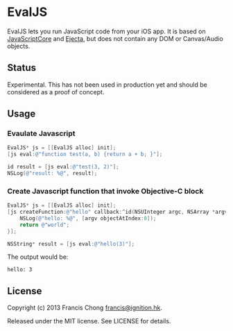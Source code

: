 # EvalJS

EvalJS lets you run JavaScript code from your iOS app. It is based on [JavaScriptCore](http://trac.webkit.org/wiki/JavaScriptCore) and [Ejecta](https://github.com/phoboslab/Ejecta), but does not contain any DOM or 
Canvas/Audio objects.

## Status

Experimental. This has not been used in production yet and should be considered as a proof of concept.

## Usage

### Evaulate Javascript

```objective-c
EvalJS* js = [[EvalJS alloc] init];
[js eval:@"function test(a, b) {return a + b; }"];

id result = [js eval:@"test(3, 2)"];
NSLog(@"result: %@", result);
```

### Create Javascript function that invoke Objective-C block

```objective-c
EvalJS* js = [[EvalJS alloc] init];
[js createFunction:@"hello" callback:^id(NSUInteger argc, NSArray *argv) {
    NSLog(@"hello: %@", [argv objectAtIndex:0]);
    return @"world";
}];

NSString* result = [js eval:@"hello(3)"];
```

The output would be: 

```
hello: 3
```

## License

Copyright (c) 2013 Francis Chong <francis@ignition.hk>.

Released under the MIT license. See LICENSE for details.
